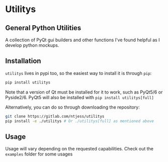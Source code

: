 # Utilitys
## General Python Utilities

A collection of PyQt gui builders and other functions I've found helpful as I develop python mockups.

## Installation
`utilitys` lives in pypi too, so the easiest way to install it is through `pip`:
```bash
pip install utilitys
```
Note that a version of Qt must be installed for it to work, such as PyQt5/6 or Pyside2/6.
PyQt5 will also be installed with `pip install utilitys[full]`

Alternatively, you can do so through downloading the repository:
```bash
git clone https://gitlab.com/ntjess/utilitys
pip install -e ./utilitys # Or ./utilitys[full] as mentioned above
```

## Usage
Usage will vary depending on the requested capabilities. Check out the `examples` folder for some usages